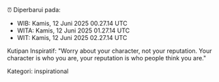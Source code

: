 ⏰ Diperbarui pada:
- WIB: Kamis, 12 Juni 2025 00.27.14 UTC
- WITA: Kamis, 12 Juni 2025 01.27.14 UTC
- WIT: Kamis, 12 Juni 2025 02.27.14 UTC

Kutipan Inspiratif:
"Worry about your character, not your reputation. Your character is who you are, your reputation is who people think you are."


Kategori: inspirational


